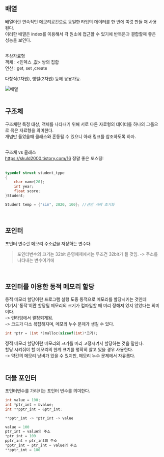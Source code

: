 ## 배열 <br>
배열이란 연속적인 메모리공간으로 동일한 타입의 데이터를 한 번에 여럿 만들 때 사용된다.<br>
이러한 배열은 index를 이용해서 각 원소에 접근할 수 있기에 반복문과 결합할때 좋은 성능을 보인다.<br>
<br>

추상자료형<br>
객체 : <인덱스 ,값> 쌍의 집합<br>
연산 : get, set ,create

다항식(1차원), 행렬(2차원) 등에 응용가능.

![배열](https://user-images.githubusercontent.com/43705434/108394196-cd7a5600-7257-11eb-986f-d497f2446f36.jpeg)
<br>
<br>

## 구조체 <br>
구조체란 특정 대상, 객체를 나타내기 위해 서로 다른 자료형의 데이터를 하나의 그룹으로 묶은 자료형을 의미한다.<br>
개념만 들었을때 클래스와 혼동될 수 있으니 아래 링크를 참조하도록 하자.<br>
<br>

구조체 vs 클래스 <br>
https://skuld2000.tistory.com/16 정말 좋은 포스팅!<br>
<br>

```c
typedef struct student_type
{
	char name[20];
	int year;
	float score;
}Student;

Student temp = {"sim", 2020, 100}; //선언 시에 초기화
```
<br>

## 포인터 <br>
포인터 변수란 메모리 주소값을 저장하는 변수다.

> 포인터변수의 크기는 32bit 운영체제에서는 무조건 32bit가 될 것임. -> 주소를 나타내는 변수이기에
<br>

## 포인터를 이용한 동적 메모리 할당 <br>
동적 메모리 할당이란 프로그램 실행 도중 동적으로 메모리를 할당시키는 것인데<br>
여기서 '동적'이란 할당될 메모리의 크기가 컴파일할 때 미리 정해져 있지 않았다는 의미이다.<br>
-> 런타임에서 결정되게됨.<br>
-> 코드가 다소 복잡해지며, 메모리 누수 문제가 생길 수 있다.<br>

```c
int *ptr = (int *)malloc(sizeof(int)*크기);
```

정적 메모리 할당이란 메모리의 크기를 미리 고정시켜서 할당하는 것을 말한다.<br>
할당 시켜줘야 할 메모리의 한계 크기를 명확히 알고 있을 경우 사용한다.<br>
-> 약간의 메모리 낭비가 있을 수 있지만, 메모리 누수 문제에서 자유롭다.<br>
<br>

## 더블 포인터 <br>
포인터변수를 가리키는 포인터 변수를 의미한다.<br>

```c
int value = 100;
int *ptr_int = &value;
int **pptr_int = &ptr_int;

**pptr_int -> *ptr_int -> value

value = 100
ptr_int = value의 주소
*ptr_int = 100
pptr_int = ptr_int의 주소
*pptr_int = ptr_int = value의 주소
**pptr_int = 100
```
<br>
